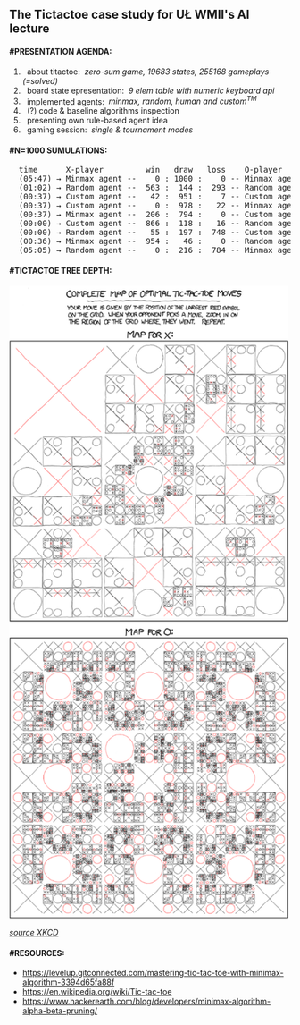 ## The Tictactoe case study for UŁ WMII's AI lecture


#### #PRESENTATION AGENDA:
 1. &nbsp; about titactoe:&nbsp; *zero-sum game, 19683 states, 255168 gameplays (=solved)*
 2. &nbsp; board state epresentation:&nbsp; *9 elem table with numeric keyboard api*
 3. &nbsp; implemented agents:&nbsp; *minmax, random, human and custom<sup>TM</sup>*
 4. &nbsp; (?) code & baseline algorithms inspection&nbsp;
 5. &nbsp; presenting own rule-based agent idea
 6. &nbsp; gaming session:&nbsp; *single & tournament modes*


#### #N=1000 SUMULATIONS:
  <pre>
  time      X-player         win   draw   loss    O-player 
  (05:47) &#8594; Minmax agent --    0 : 1000 :    0 -- Minmax agent
  (01:02) &#8594; Random agent --  563 :  144 :  293 -- Random agent
  (00:37) &#8594; Custom agent --   42 :  951 :    7 -- Custom agent
  (00:37) &#8594; Custom agent --    0 :  978 :   22 -- Minmax agent
  (00:37) &#8594; Minmax agent --  206 :  794 :    0 -- Custom agent
  (00:00) &#8594; Custom agent --  866 :  118 :   16 -- Random agent
  (00:00) &#8594; Random agent --   55 :  197 :  748 -- Custom agent
  (00:36) &#8594; Minmax agent --  954 :   46 :    0 -- Random agent
  (05:05) &#8594; Random agent --    0 :  216 :  784 -- Minmax agent</pre>


#### #TICTACTOE TREE DEPTH:
<img src="./xkcd_xo.png" alt="XKCD" width="500">

[*source XKCD*](https://xkcd.com/832/)


#### #RESOURCES:
  - https://levelup.gitconnected.com/mastering-tic-tac-toe-with-minimax-algorithm-3394d65fa88f
  - https://en.wikipedia.org/wiki/Tic-tac-toe
  - https://www.hackerearth.com/blog/developers/minimax-algorithm-alpha-beta-pruning/